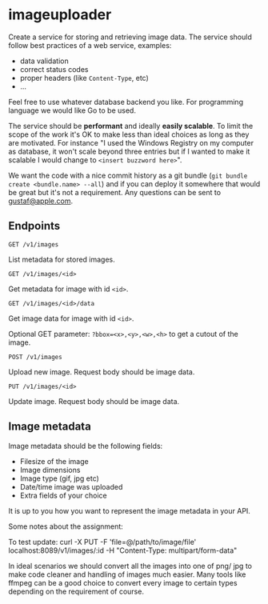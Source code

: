 # imageuploader

Create a service for storing and retrieving image data. The service should follow best practices of a web service, examples:

* data validation
* correct status codes
* proper headers (like `Content-Type`, etc)
* ...

Feel free to use whatever database backend you like. For programming language we would like Go to be used.

The service should be **performant** and ideally **easily scalable**. To limit the scope of the work it's OK to make less than ideal choices as long as they are motivated. For instance "I used the Windows Registry on my computer as database, it won't scale beyond three entries but if I wanted to make it scalable I would change to `<insert buzzword here>`".

We want the code with a nice commit history as a git bundle (``git bundle create <bundle.name> --all``) and if you can deploy it somewhere that would be great but it's not a requirement. Any questions can be sent to gustaf@apple.com.

## Endpoints

`GET /v1/images`

List metadata for stored images.

`GET /v1/images/<id>`

Get metadata for image with id `<id>`.

`GET /v1/images/<id>/data` 


Get image data for image with id `<id>`.

Optional GET parameter: `?bbox=<x>,<y>,<w>,<h>` to get a cutout of the image.

`POST /v1/images`

Upload new image. Request body should be image data.

`PUT /v1/images/<id>`

Update image. Request body should be image data.

## Image metadata

Image metadata should be the following fields:

* Filesize of the image
* Image dimensions
* Image type (gif, jpg etc)
* Date/time image was uploaded
* Extra fields of your choice

It is up to you how you want to represent the image metadata in your API.

Some notes about the assignment:

To test update:
curl -X PUT -F 'file=@/path/to/image/file' localhost:8089/v1/images/:id -H "Content-Type: multipart/form-data"

In ideal scenarios we should convert all the images into one of png/ jpg to make code cleaner and handling of images much easier.
Many tools like ffmpeg can be a good choice to convert every image to certain types depending on the requirement of course.